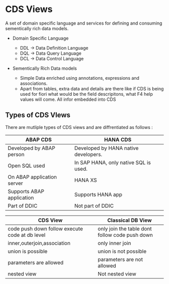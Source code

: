 # CDS Views 
A set of domain specific language and services for defining and consuming sementically rich data models. 

- Domain Specific Language
  - DDL -> Data Definition Language
  - DQL -> Data Query Language
  - DCL -> Data Control Language
    
- Sementically Rich Data models
  - Simple Data enriched using annotations, expressions and associations.
  -   Apart from tables, extra data and details are there like if CDS is being used for fiori what would be the field descripitons, what F4 help values will come. All infor embedded into CDS


 ## Types of CDS VIews 

 There are mutliple types of CDS views and are diffrentiated as follows : 

  | ABAP CDS | HANA CDS |
  |----------|----------|
  | Developed by ABAP person | Developed by HANA native developers. |
  | Open SQL used | In SAP HANA, only native SQL is used.  |
  | On ABAP application server  | HANA XS |
  | Supports ABAP application| Supports HANA app |
  | Part of DDIC | Not part of DDIC |


  | CDS View | Classical DB View |
  |----------|----------|
  | code push down follow execute code at db level | only join the table dont follow code push down |
  | inner,outerjoin,association | only inner join |
  | union is possible | union is not possible |
  | parameters are allowed | parameters are not allowed |
  | nested view | Not nested view |
